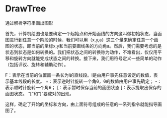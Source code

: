 # DrawTree
通过解析字符串画出图形

首先，计算机绘图也是要确定一个起始点和开始画线的方向这叫做初始状态，当画图进行到任意一个阶段的时候，我们可以用（x,y,a）这三个量来确定任意一个画图的状态，即当前的坐标x,y和当前要画线条的方向角a。然后，我们需要考虑的是状态到状态是如何转换的。我们把状态之间的转换称为动作，不难看出，仅仅用平移和旋转方向就能完成状态之间的转换。接下来，我们用符号定义一些简单的动作（包括评议、旋转和辅助动作）。

F：表示在当前的位置画一条长为l的直线段。l是由用户事先任意设定的数值，表示基本线段的长度。
+：表示逆时针旋转一个角θ，θ的数值由用户事先确定；
-：表示顺时针旋转一个角θ； 
[：表示暂时保存当前的画图状态
]：表示提取出保存的画图状态。 “[”和“]”要成对的出现。

这样，确定了开始的坐标和方向，由上面符号组成的任意的一系列指令就能指导画图了。
